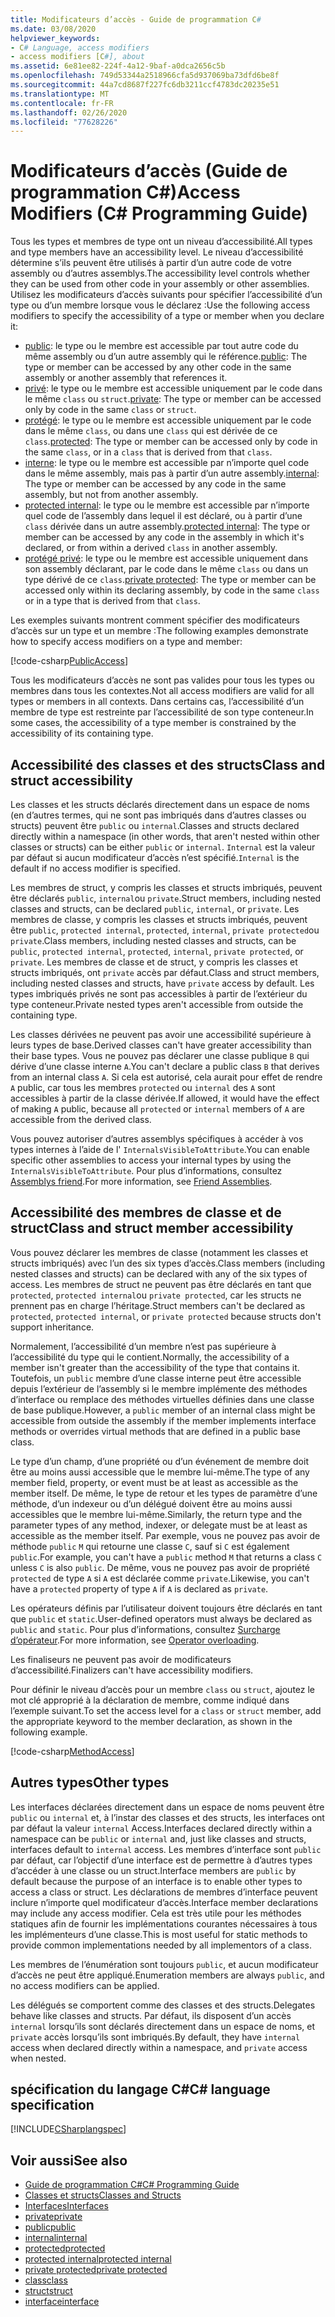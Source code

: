 ```yaml
---
title: Modificateurs d’accès - Guide de programmation C#
ms.date: 03/08/2020
helpviewer_keywords:
- C# Language, access modifiers
- access modifiers [C#], about
ms.assetid: 6e81ee82-224f-4a12-9baf-a0dca2656c5b
ms.openlocfilehash: 749d53344a2518966cfa5d937069ba73dfd6be8f
ms.sourcegitcommit: 44a7cd8687f227fc6db3211ccf4783dc20235e51
ms.translationtype: MT
ms.contentlocale: fr-FR
ms.lasthandoff: 02/26/2020
ms.locfileid: "77628226"
---
```

# <a name="access-modifiers-c-programming-guide"></a><span data-ttu-id="fdfb1-102">Modificateurs d’accès (Guide de programmation C#)</span><span class="sxs-lookup"><span data-stu-id="fdfb1-102">Access Modifiers (C# Programming Guide)</span></span>

<span data-ttu-id="fdfb1-103">Tous les types et membres de type ont un niveau d’accessibilité.</span><span class="sxs-lookup"><span data-stu-id="fdfb1-103">All types and type members have an accessibility level.</span></span> <span data-ttu-id="fdfb1-104">Le niveau d’accessibilité détermine s’ils peuvent être utilisés à partir d’un autre code de votre assembly ou d’autres assemblys.</span><span class="sxs-lookup"><span data-stu-id="fdfb1-104">The accessibility level controls whether they can be used from other code in your assembly or other assemblies.</span></span> <span data-ttu-id="fdfb1-105">Utilisez les modificateurs d’accès suivants pour spécifier l’accessibilité d’un type ou d’un membre lorsque vous le déclarez :</span><span class="sxs-lookup"><span data-stu-id="fdfb1-105">Use the following access modifiers to specify the accessibility of a type or member when you declare it:</span></span>

- <span data-ttu-id="fdfb1-106">[public](../../language-reference/keywords/public.md): le type ou le membre est accessible par tout autre code du même assembly ou d’un autre assembly qui le référence.</span><span class="sxs-lookup"><span data-stu-id="fdfb1-106">[public](../../language-reference/keywords/public.md): The type or member can be accessed by any other code in the same assembly or another assembly that references it.</span></span>
- <span data-ttu-id="fdfb1-107">[privé](../../language-reference/keywords/private.md): le type ou le membre est accessible uniquement par le code dans le même `class` ou `struct`.</span><span class="sxs-lookup"><span data-stu-id="fdfb1-107">[private](../../language-reference/keywords/private.md): The type or member can be accessed only by code in the same `class` or `struct`.</span></span>
- <span data-ttu-id="fdfb1-108">[protégé](../../language-reference/keywords/protected.md): le type ou le membre est accessible uniquement par le code dans le même `class`, ou dans une `class` qui est dérivée de ce `class`.</span><span class="sxs-lookup"><span data-stu-id="fdfb1-108">[protected](../../language-reference/keywords/protected.md): The type or member can be accessed only by code in the same `class`, or in a `class` that is derived from that `class`.</span></span>
- <span data-ttu-id="fdfb1-109">[interne](../../language-reference/keywords/internal.md): le type ou le membre est accessible par n’importe quel code dans le même assembly, mais pas à partir d’un autre assembly.</span><span class="sxs-lookup"><span data-stu-id="fdfb1-109">[internal](../../language-reference/keywords/internal.md): The type or member can be accessed by any code in the same assembly, but not from another assembly.</span></span>
- <span data-ttu-id="fdfb1-110">[protected internal](../../language-reference/keywords/protected-internal.md): le type ou le membre est accessible par n’importe quel code de l’assembly dans lequel il est déclaré, ou à partir d’une `class` dérivée dans un autre assembly.</span><span class="sxs-lookup"><span data-stu-id="fdfb1-110">[protected internal](../../language-reference/keywords/protected-internal.md): The type or member can be accessed by any code in the assembly in which it's declared, or from within a derived `class` in another assembly.</span></span>
- <span data-ttu-id="fdfb1-111">[protégé privé](../../language-reference/keywords/private-protected.md): le type ou le membre est accessible uniquement dans son assembly déclarant, par le code dans le même `class` ou dans un type dérivé de ce `class`.</span><span class="sxs-lookup"><span data-stu-id="fdfb1-111">[private protected](../../language-reference/keywords/private-protected.md): The type or member can be accessed only within its declaring assembly, by code in the same `class` or in a type that is derived from that `class`.</span></span>

<span data-ttu-id="fdfb1-112">Les exemples suivants montrent comment spécifier des modificateurs d’accès sur un type et un membre :</span><span class="sxs-lookup"><span data-stu-id="fdfb1-112">The following examples demonstrate how to specify access modifiers on a type and member:</span></span>

[!code-csharp[PublicAccess](~/samples/snippets/csharp/objectoriented/accessmodifiers.cs#PublicAccess)]

<span data-ttu-id="fdfb1-113">Tous les modificateurs d’accès ne sont pas valides pour tous les types ou membres dans tous les contextes.</span><span class="sxs-lookup"><span data-stu-id="fdfb1-113">Not all access modifiers are valid for all types or members in all contexts.</span></span> <span data-ttu-id="fdfb1-114">Dans certains cas, l’accessibilité d’un membre de type est restreinte par l’accessibilité de son type conteneur.</span><span class="sxs-lookup"><span data-stu-id="fdfb1-114">In some cases, the accessibility of a type member is constrained by the accessibility of its containing type.</span></span>

## <a name="class-and-struct-accessibility"></a><span data-ttu-id="fdfb1-115">Accessibilité des classes et des structs</span><span class="sxs-lookup"><span data-stu-id="fdfb1-115">Class and struct accessibility</span></span>  

<span data-ttu-id="fdfb1-116">Les classes et les structs déclarés directement dans un espace de noms (en d’autres termes, qui ne sont pas imbriqués dans d’autres classes ou structs) peuvent être `public` ou `internal`.</span><span class="sxs-lookup"><span data-stu-id="fdfb1-116">Classes and structs declared directly within a namespace (in other words, that aren't nested within other classes or structs) can be either `public` or `internal`.</span></span> <span data-ttu-id="fdfb1-117">`Internal` est la valeur par défaut si aucun modificateur d’accès n’est spécifié.</span><span class="sxs-lookup"><span data-stu-id="fdfb1-117">`Internal` is the default if no access modifier is specified.</span></span>  

<span data-ttu-id="fdfb1-118">Les membres de struct, y compris les classes et structs imbriqués, peuvent être déclarés `public`, `internal`ou `private`.</span><span class="sxs-lookup"><span data-stu-id="fdfb1-118">Struct members, including nested classes and structs, can be declared `public`, `internal`, or `private`.</span></span> <span data-ttu-id="fdfb1-119">Les membres de classe, y compris les classes et structs imbriqués, peuvent être `public`, `protected internal`, `protected`, `internal`, `private protected`ou `private`.</span><span class="sxs-lookup"><span data-stu-id="fdfb1-119">Class members, including nested classes and structs, can be `public`, `protected internal`, `protected`, `internal`, `private protected`, or `private`.</span></span> <span data-ttu-id="fdfb1-120">Les membres de classe et de struct, y compris les classes et structs imbriqués, ont `private` accès par défaut.</span><span class="sxs-lookup"><span data-stu-id="fdfb1-120">Class and struct members,  including nested classes and structs, have `private` access by default.</span></span> <span data-ttu-id="fdfb1-121">Les types imbriqués privés ne sont pas accessibles à partir de l’extérieur du type conteneur.</span><span class="sxs-lookup"><span data-stu-id="fdfb1-121">Private nested types aren't accessible from outside the containing type.</span></span>

<span data-ttu-id="fdfb1-122">Les classes dérivées ne peuvent pas avoir une accessibilité supérieure à leurs types de base.</span><span class="sxs-lookup"><span data-stu-id="fdfb1-122">Derived classes can't have greater accessibility than their base types.</span></span> <span data-ttu-id="fdfb1-123">Vous ne pouvez pas déclarer une classe publique `B` qui dérive d’une classe interne `A`.</span><span class="sxs-lookup"><span data-stu-id="fdfb1-123">You can't declare a public class `B` that derives from an internal class `A`.</span></span> <span data-ttu-id="fdfb1-124">Si cela est autorisé, cela aurait pour effet de rendre `A` public, car tous les membres `protected` ou `internal` des `A` sont accessibles à partir de la classe dérivée.</span><span class="sxs-lookup"><span data-stu-id="fdfb1-124">If allowed, it would have the effect of making `A` public, because all `protected` or `internal` members of `A` are accessible from the derived class.</span></span>

<span data-ttu-id="fdfb1-125">Vous pouvez autoriser d’autres assemblys spécifiques à accéder à vos types internes à l’aide de l' `InternalsVisibleToAttribute`.</span><span class="sxs-lookup"><span data-stu-id="fdfb1-125">You can enable specific other assemblies to access your internal types by using the `InternalsVisibleToAttribute`.</span></span> <span data-ttu-id="fdfb1-126">Pour plus d’informations, consultez [Assemblys friend](../../../standard/assembly/friend.md).</span><span class="sxs-lookup"><span data-stu-id="fdfb1-126">For more information, see [Friend Assemblies](../../../standard/assembly/friend.md).</span></span>

## <a name="class-and-struct-member-accessibility"></a><span data-ttu-id="fdfb1-127">Accessibilité des membres de classe et de struct</span><span class="sxs-lookup"><span data-stu-id="fdfb1-127">Class and struct member accessibility</span></span>  

<span data-ttu-id="fdfb1-128">Vous pouvez déclarer les membres de classe (notamment les classes et structs imbriqués) avec l’un des six types d’accès.</span><span class="sxs-lookup"><span data-stu-id="fdfb1-128">Class members (including nested classes and structs) can be declared with any of the six types of access.</span></span> <span data-ttu-id="fdfb1-129">Les membres de struct ne peuvent pas être déclarés en tant que `protected`, `protected internal`ou `private protected`, car les structs ne prennent pas en charge l’héritage.</span><span class="sxs-lookup"><span data-stu-id="fdfb1-129">Struct members can't be declared as `protected`, `protected internal`, or `private protected` because structs don't support inheritance.</span></span>

<span data-ttu-id="fdfb1-130">Normalement, l’accessibilité d’un membre n’est pas supérieure à l’accessibilité du type qui le contient.</span><span class="sxs-lookup"><span data-stu-id="fdfb1-130">Normally, the accessibility of a member isn't greater than the accessibility of the type that contains it.</span></span> <span data-ttu-id="fdfb1-131">Toutefois, un `public` membre d’une classe interne peut être accessible depuis l’extérieur de l’assembly si le membre implémente des méthodes d’interface ou remplace des méthodes virtuelles définies dans une classe de base publique.</span><span class="sxs-lookup"><span data-stu-id="fdfb1-131">However, a `public` member of an internal class might be accessible from outside the assembly if the member implements interface methods or overrides virtual methods that are defined in a public base class.</span></span>

<span data-ttu-id="fdfb1-132">Le type d’un champ, d’une propriété ou d’un événement de membre doit être au moins aussi accessible que le membre lui-même.</span><span class="sxs-lookup"><span data-stu-id="fdfb1-132">The type of any member field, property, or event must be at least as accessible as the member itself.</span></span> <span data-ttu-id="fdfb1-133">De même, le type de retour et les types de paramètre d’une méthode, d’un indexeur ou d’un délégué doivent être au moins aussi accessibles que le membre lui-même.</span><span class="sxs-lookup"><span data-stu-id="fdfb1-133">Similarly, the return type and the parameter types of any method, indexer, or delegate must be at least as accessible as the member itself.</span></span> <span data-ttu-id="fdfb1-134">Par exemple, vous ne pouvez pas avoir de méthode `public` `M` qui retourne une classe `C`, sauf si `C` est également `public`.</span><span class="sxs-lookup"><span data-stu-id="fdfb1-134">For example, you can't have a `public` method `M` that returns a class `C` unless `C` is also `public`.</span></span> <span data-ttu-id="fdfb1-135">De même, vous ne pouvez pas avoir de propriété `protected` de type `A` si `A` est déclarée comme `private`.</span><span class="sxs-lookup"><span data-stu-id="fdfb1-135">Likewise, you can't have a `protected` property of type `A` if `A` is declared as `private`.</span></span>

<span data-ttu-id="fdfb1-136">Les opérateurs définis par l’utilisateur doivent toujours être déclarés en tant que `public` et `static`.</span><span class="sxs-lookup"><span data-stu-id="fdfb1-136">User-defined operators must always be declared as `public` and `static`.</span></span> <span data-ttu-id="fdfb1-137">Pour plus d’informations, consultez [Surcharge d’opérateur](../../language-reference/operators/operator-overloading.md).</span><span class="sxs-lookup"><span data-stu-id="fdfb1-137">For more information, see [Operator overloading](../../language-reference/operators/operator-overloading.md).</span></span>

<span data-ttu-id="fdfb1-138">Les finaliseurs ne peuvent pas avoir de modificateurs d’accessibilité.</span><span class="sxs-lookup"><span data-stu-id="fdfb1-138">Finalizers can't have accessibility modifiers.</span></span>

<span data-ttu-id="fdfb1-139">Pour définir le niveau d’accès pour un membre `class` ou `struct`, ajoutez le mot clé approprié à la déclaration de membre, comme indiqué dans l’exemple suivant.</span><span class="sxs-lookup"><span data-stu-id="fdfb1-139">To set the access level for a `class` or `struct` member, add the appropriate keyword to the member declaration, as shown in the following example.</span></span>

[!code-csharp[MethodAccess](~/samples/snippets/csharp/objectoriented/accessmodifiers.cs#MethodAccess)]

## <a name="other-types"></a><span data-ttu-id="fdfb1-140">Autres types</span><span class="sxs-lookup"><span data-stu-id="fdfb1-140">Other types</span></span>

<span data-ttu-id="fdfb1-141">Les interfaces déclarées directement dans un espace de noms peuvent être `public` ou `internal` et, à l’instar des classes et des structs, les interfaces ont par défaut la valeur `internal` Access.</span><span class="sxs-lookup"><span data-stu-id="fdfb1-141">Interfaces declared directly within a namespace can be `public` or `internal` and, just like classes and structs, interfaces default to `internal` access.</span></span> <span data-ttu-id="fdfb1-142">Les membres d’interface sont `public` par défaut, car l’objectif d’une interface est de permettre à d’autres types d’accéder à une classe ou un struct.</span><span class="sxs-lookup"><span data-stu-id="fdfb1-142">Interface members are `public` by default because the purpose of an interface is to enable other types to access a class or struct.</span></span> <span data-ttu-id="fdfb1-143">Les déclarations de membres d’interface peuvent inclure n’importe quel modificateur d’accès.</span><span class="sxs-lookup"><span data-stu-id="fdfb1-143">Interface member declarations may include any access modifier.</span></span> <span data-ttu-id="fdfb1-144">Cela est très utile pour les méthodes statiques afin de fournir les implémentations courantes nécessaires à tous les implémenteurs d’une classe.</span><span class="sxs-lookup"><span data-stu-id="fdfb1-144">This is most useful for static methods to provide common implementations needed by all implementors of a class.</span></span>

<span data-ttu-id="fdfb1-145">Les membres de l’énumération sont toujours `public`, et aucun modificateur d’accès ne peut être appliqué.</span><span class="sxs-lookup"><span data-stu-id="fdfb1-145">Enumeration members are always `public`, and no access modifiers can be applied.</span></span>

<span data-ttu-id="fdfb1-146">Les délégués se comportent comme des classes et des structs.</span><span class="sxs-lookup"><span data-stu-id="fdfb1-146">Delegates behave like classes and structs.</span></span> <span data-ttu-id="fdfb1-147">Par défaut, ils disposent d’un accès `internal` lorsqu’ils sont déclarés directement dans un espace de noms, et `private` accès lorsqu’ils sont imbriqués.</span><span class="sxs-lookup"><span data-stu-id="fdfb1-147">By default, they have `internal` access when declared directly within a namespace, and `private` access when nested.</span></span>

## <a name="c-language-specification"></a><span data-ttu-id="fdfb1-148">spécification du langage C#</span><span class="sxs-lookup"><span data-stu-id="fdfb1-148">C# language specification</span></span>

[!INCLUDE[CSharplangspec](~/includes/csharplangspec-md.md)]  

## <a name="see-also"></a><span data-ttu-id="fdfb1-149">Voir aussi</span><span class="sxs-lookup"><span data-stu-id="fdfb1-149">See also</span></span>

- [<span data-ttu-id="fdfb1-150">Guide de programmation C#</span><span class="sxs-lookup"><span data-stu-id="fdfb1-150">C# Programming Guide</span></span>](../index.md)
- [<span data-ttu-id="fdfb1-151">Classes et structs</span><span class="sxs-lookup"><span data-stu-id="fdfb1-151">Classes and Structs</span></span>](./index.md)
- [<span data-ttu-id="fdfb1-152">Interfaces</span><span class="sxs-lookup"><span data-stu-id="fdfb1-152">Interfaces</span></span>](../interfaces/index.md)
- [<span data-ttu-id="fdfb1-153">private</span><span class="sxs-lookup"><span data-stu-id="fdfb1-153">private</span></span>](../../language-reference/keywords/private.md)
- [<span data-ttu-id="fdfb1-154">public</span><span class="sxs-lookup"><span data-stu-id="fdfb1-154">public</span></span>](../../language-reference/keywords/public.md)
- [<span data-ttu-id="fdfb1-155">internal</span><span class="sxs-lookup"><span data-stu-id="fdfb1-155">internal</span></span>](../../language-reference/keywords/internal.md)
- [<span data-ttu-id="fdfb1-156">protected</span><span class="sxs-lookup"><span data-stu-id="fdfb1-156">protected</span></span>](../../language-reference/keywords/protected.md)
- [<span data-ttu-id="fdfb1-157">protected internal</span><span class="sxs-lookup"><span data-stu-id="fdfb1-157">protected internal</span></span>](../../language-reference/keywords/protected-internal.md)
- [<span data-ttu-id="fdfb1-158">private protected</span><span class="sxs-lookup"><span data-stu-id="fdfb1-158">private protected</span></span>](../../language-reference/keywords/private-protected.md)
- [<span data-ttu-id="fdfb1-159">class</span><span class="sxs-lookup"><span data-stu-id="fdfb1-159">class</span></span>](../../language-reference/keywords/class.md)
- [<span data-ttu-id="fdfb1-160">struct</span><span class="sxs-lookup"><span data-stu-id="fdfb1-160">struct</span></span>](../../language-reference/builtin-types/struct.md)
- [<span data-ttu-id="fdfb1-161">interface</span><span class="sxs-lookup"><span data-stu-id="fdfb1-161">interface</span></span>](../../language-reference/keywords/interface.md)
